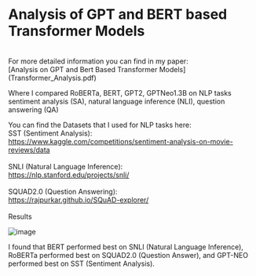 # Analysis of GPT and BERT based Transformer Models
</br>
For more detailed information you can find in my paper:
</br>
[Analysis on GPT and Bert Based Transformer Models](Transformer_Analysis.pdf)

Where I compared RoBERTa, BERT, GPT2, GPTNeo1.3B on NLP tasks sentiment analysis (SA), natural language inference (NLI), question answering (QA)

You can find the Datasets that I used for NLP tasks here:
</br>
SST (Sentiment Analysis):
</br>
https://www.kaggle.com/competitions/sentiment-analysis-on-movie-reviews/data
</br>
</br>
SNLI (Natural Language Inference):
</br>
https://nlp.stanford.edu/projects/snli/
</br>
</br>
SQUAD2.0 (Question Answering):
</br>
https://rajpurkar.github.io/SQuAD-explorer/
</br>
</br>
Results 

![image](https://github.com/hwangdav000/Transformers_NLP/assets/29682356/0e80cfc6-ef42-4b2e-b6fd-ee9e842da45e)

I found that BERT performed best on SNLI (Natural Language Inference), RoBERTa performed best on SQUAD2.0 (Question Answer), and
GPT-NEO performed best on SST (Sentiment Analysis).

